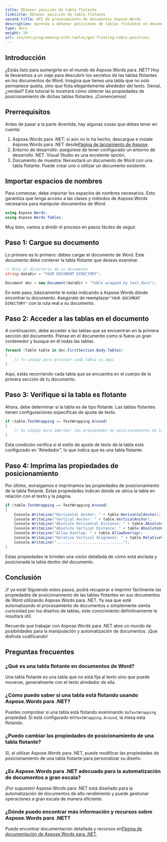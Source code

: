 ```yaml
---
title: Obtener posición de tabla flotante
linktitle: Obtener posición de tabla flotante
second_title: API de procesamiento de documentos Aspose.Words
description: Aprenda a obtener posiciones de tablas flotantes en documentos de Word con Aspose.Words para .NET. Esta guía detallada paso a paso le explicará todo lo que necesita saber.
type: docs
weight: 10
url: /es/net/programming-with-tables/get-floating-table-position/
---
```

## Introducción

¿Estás listo para sumergirte en el mundo de Aspose.Words para .NET? Hoy te llevaremos a un viaje para descubrir los secretos de las tablas flotantes en los documentos de Word. Imagina que tienes una tabla que no solo permanece quieta, sino que flota elegantemente alrededor del texto. Genial, ¿verdad? Este tutorial te mostrará cómo obtener las propiedades de posicionamiento de dichas tablas flotantes. ¡Comencemos!

## Prerrequisitos

Antes de pasar a la parte divertida, hay algunas cosas que debes tener en cuenta:

1.  Aspose.Words para .NET: si aún no lo ha hecho, descargue e instale Aspose.Words para .NET desde[Página de lanzamiento de Aspose](https://releases.aspose.com/words/net/).
2. Entorno de desarrollo: asegúrese de tener configurado un entorno de desarrollo .NET. Visual Studio es una excelente opción.
3. Documento de muestra: Necesitará un documento de Word con una tabla flotante. Puede crear uno o utilizar un documento existente. 

## Importar espacios de nombres

Para comenzar, debe importar los espacios de nombres necesarios. Esto garantiza que tenga acceso a las clases y métodos de Aspose.Words necesarios para manipular documentos de Word.

```csharp
using Aspose.Words;
using Aspose.Words.Tables;
```

Muy bien, vamos a dividir el proceso en pasos fáciles de seguir.

## Paso 1: Cargue su documento

Lo primero es lo primero: debes cargar el documento de Word. Este documento debe contener la tabla flotante que deseas examinar.

```csharp
// Ruta al directorio de su documento
string dataDir = "YOUR DOCUMENT DIRECTORY";

Document doc = new Document(dataDir + "Table wrapped by text.docx");
```

 En este paso, básicamente le estás indicando a Aspose.Words dónde encontrar tu documento. Asegúrate de reemplazar`"YOUR DOCUMENT DIRECTORY"` con la ruta real a su documento.

## Paso 2: Acceder a las tablas en el documento

A continuación, debe acceder a las tablas que se encuentran en la primera sección del documento. Piense en el documento como si fuera un gran contenedor y busque en él todas las tablas.

```csharp
foreach (Table table in doc.FirstSection.Body.Tables)
{
    // Tu código para procesar cada tabla va aquí
}
```

Aquí, estás recorriendo cada tabla que se encuentra en el cuerpo de la primera sección de tu documento.

## Paso 3: Verifique si la tabla es flotante

Ahora, debe determinar si la tabla es de tipo flotante. Las tablas flotantes tienen configuraciones específicas de ajuste de texto.

```csharp
if (table.TextWrapping == TextWrapping.Around)
{
    // Su código para imprimir las propiedades de posicionamiento de la tabla va aquí
}
```

Esta condición verifica si el estilo de ajuste de texto de la tabla está configurado en “Alrededor”, lo que indica que es una tabla flotante.

## Paso 4: Imprima las propiedades de posicionamiento

Por último, extraigamos e imprimamos las propiedades de posicionamiento de la tabla flotante. Estas propiedades indican dónde se ubica la tabla en relación con el texto y la página.

```csharp
if (table.TextWrapping == TextWrapping.Around)
{
    Console.WriteLine("Horizontal Anchor: " + table.HorizontalAnchor);
    Console.WriteLine("Vertical Anchor: " + table.VerticalAnchor);
    Console.WriteLine("Absolute Horizontal Distance: " + table.AbsoluteHorizontalDistance);
    Console.WriteLine("Absolute Vertical Distance: " + table.AbsoluteVerticalDistance);
    Console.WriteLine("Allow Overlap: " + table.AllowOverlap);
    Console.WriteLine("Relative Vertical Alignment: " + table.RelativeVerticalAlignment);
    Console.WriteLine("..............................");
}
```

Estas propiedades le brindan una visión detallada de cómo está anclada y posicionada la tabla dentro del documento.

## Conclusión

¡Y ya está! Siguiendo estos pasos, podrá recuperar e imprimir fácilmente las propiedades de posicionamiento de las tablas flotantes en sus documentos de Word utilizando Aspose.Words para .NET. Ya sea que esté automatizando el procesamiento de documentos o simplemente sienta curiosidad por los diseños de tablas, este conocimiento definitivamente le resultará útil.

Recuerde que trabajar con Aspose.Words para .NET abre un mundo de posibilidades para la manipulación y automatización de documentos. ¡Que disfrute codificando!

## Preguntas frecuentes

### ¿Qué es una tabla flotante en documentos de Word?
Una tabla flotante es una tabla que no está fija al texto sino que puede moverse, generalmente con el texto alrededor de ella.

### ¿Cómo puedo saber si una tabla está flotando usando Aspose.Words para .NET?
 Puedes comprobar si una tabla está flotando examinando su`TextWrapping` propiedad. Si está configurado en`TextWrapping.Around`, la mesa esta flotando.

### ¿Puedo cambiar las propiedades de posicionamiento de una tabla flotante?
Sí, al utilizar Aspose.Words para .NET, puede modificar las propiedades de posicionamiento de una tabla flotante para personalizar su diseño.

### ¿Es Aspose.Words para .NET adecuado para la automatización de documentos a gran escala?
¡Por supuesto! Aspose.Words para .NET está diseñado para la automatización de documentos de alto rendimiento y puede gestionar operaciones a gran escala de manera eficiente.

### ¿Dónde puedo encontrar más información y recursos sobre Aspose.Words para .NET?
Puede encontrar documentación detallada y recursos en[Página de documentación de Aspose.Words para .NET](https://reference.aspose.com/words/net/).